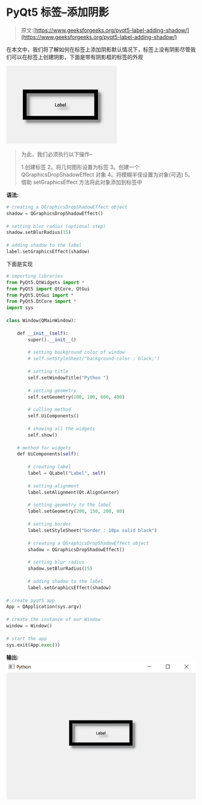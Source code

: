 # PyQt5 标签–添加阴影

> 原文:[https://www.geeksforgeeks.org/pyqt5-label-adding-shadow/](https://www.geeksforgeeks.org/pyqt5-label-adding-shadow/)

在本文中，我们将了解如何在标签上添加阴影默认情况下，标签上没有阴影尽管我们可以在标签上创建阴影，下面是带有阴影框的标签的外观

![](img/300cc656d928d456a89b8bb976ea6bdb.png)

> 为此，我们必须执行以下操作–
> 
> 1.创建标签
> 2。将几何图形设置为标签
> 3。创建一个 QGraphicsDropShadowEffect 对象
> 4。将模糊半径设置为对象(可选)
> 5。借助 setGraphicsEffect 方法将此对象添加到标签中

**语法:**

```py
# creating a QGraphicsDropShadowEffect object
shadow = QGraphicsDropShadowEffect()

# setting blur radius (optional step)
shadow.setBlurRadius(15)

# adding shadow to the label
label.setGraphicsEffect(shadow)

```

下面是实现

```py
# importing libraries
from PyQt5.QtWidgets import * 
from PyQt5 import QtCore, QtGui
from PyQt5.QtGui import * 
from PyQt5.QtCore import * 
import sys

class Window(QMainWindow):

    def __init__(self):
        super().__init__()

        # setting background color of window
        # self.setStyleSheet("background-color : black;")

        # setting title
        self.setWindowTitle("Python ")

        # setting geometry
        self.setGeometry(100, 100, 600, 400)

        # calling method
        self.UiComponents()

        # showing all the widgets
        self.show()

    # method for widgets
    def UiComponents(self):

        # creating label
        label = QLabel("Label", self)

        # setting alignment
        label.setAlignment(Qt.AlignCenter)

        # setting geometry to the label
        label.setGeometry(200, 150, 200, 80)

        # setting border
        label.setStyleSheet("border : 10px solid black")

        # creating a QGraphicsDropShadowEffect object
        shadow = QGraphicsDropShadowEffect()

        # setting blur radius
        shadow.setBlurRadius(15)

        # adding shadow to the label
        label.setGraphicsEffect(shadow)

# create pyqt5 app
App = QApplication(sys.argv)

# create the instance of our Window
window = Window()

# start the app
sys.exit(App.exec())
```

**输出:**
![](img/f0d214bf12eb5ee399d28a8bfcfed66b.png)